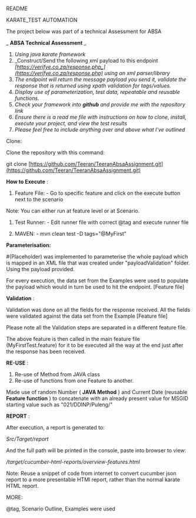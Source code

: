 README

KARATE\_TEST AUTOMATION

The project below was part of a technical Assessment for ABSA

_ **ABSA Technical Assessment** _

1. _Using java karate framework_
2. _Construct/Send the following xml payload to this endpoint _[_https://verifye.co.za/response.php_](https://verifye.co.za/response.php)_ using an xml parser/library_
3. _The endpoint will return the message payload you send it, validate the response that is returned using xpath validation for tags/values._
4. _Display use of parameterization, test data, repeatable and reusable functions._
5. _Check your framework into  __**github**__  and provide me with the repository link_
6. _Ensure there is a read me file with instructions on how to clone, install, execute your project, and view the test results_
7. _Please feel free to include anything over and above what I&#39;ve outlined_

Clone:

Clone the repository with this command:

git clone [https://github.com/Teeran/TeeranAbsaAssignment.git](https://github.com/Teeran/TeeranAbsaAssignment.git)

**How to Execute** :

1. Feature File: - Go to specific feature and click on the execute button next to the scenario

Note: You can either run at feature level or at Scenario.

1. Test Runner: - Edit runner file with correct @tag and execute runner file

1. MAVEN: - mvn clean test -D tags=&quot;@MyFirst&quot;

**Parameterisation:**

#(Placeholder) was implemented to parameterise the whole payload which is mapped in an XML file that was created under &quot;payloadValidation&quot; folder. Using the payload provided.

For every execution, the data set from the Examples were used to populate the payload which would in turn be used to hit the endpoint. [Feature file]

**Validation** :

Validation was done on all the fields for the response received. All the fields were validated against the data set from the Example [Feature file]

Please note all the Validation steps are separated in a different feature file.

The above feature is then called in the main feature file (MyFirstTest.feature) for it to be executed all the way at the end just after the response has been received.

**RE-USE** :

1. Re-use of Method from JAVA class
2. Re-use of functions from one Feature to another.

Made use of random Number ( **JAVA Method** ) and Current Date (reusable **Feature function** ) to concatenate with an already present value for MSGID starting value such as &quot;021/DDINP/Puleng/&quot;

**REPORT** :

After execution, a report is generated to:

_Src/Target/report_

And the full path will be printed in the console, paste into browser to view:

_/target/cucumber-html-reports/overview-features.html_

Note: Reuse a snippet of code from internet to convert cucumber json report to a more presentable HTMl report, rather than the normal karate HTML report.

MORE:

@tag, Scenario Outline, Examples were used